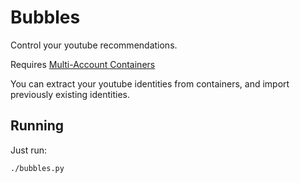 # Bubbles
Control your youtube recommendations.

Requires [Multi-Account Containers](https://addons.mozilla.org/en-US/firefox/addon/multi-account-containers/)

You can extract your youtube identities from containers, and import previously existing identities.

## Running
Just run:
```bash
./bubbles.py
```